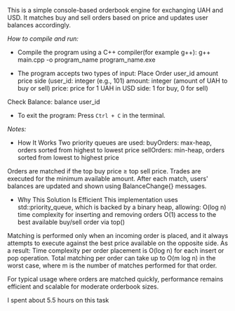 This is a simple console-based orderbook engine for exchanging UAH and USD. It matches buy and sell orders based on price and updates user balances accordingly.

*How to compile and run:*
- Compile the program using a C++ compiler(for example g++):
g++ main.cpp -o program_name
program_name.exe

- The program accepts two types of input:
 Place Order
user_id amount price side
(user_id: integer (e.g., 101)
amount: integer (amount of UAH to buy or sell)
price: price for 1 UAH in USD
side: 1 for buy, 0 for sell)

 Check Balance:
balance user_id

- To exit the program:
Press `Ctrl + C` in the terminal.

*Notes:*
- How It Works
Two priority queues are used:
buyOrders: max-heap, orders sorted from highest to lowest price
sellOrders: min-heap, orders sorted from lowest to highest price

Orders are matched if the top buy price ≥ top sell price.
Trades are executed for the minimum available amount.
After each match, users' balances are updated and shown using BalanceChange{} messages.

- Why This Solution Is Efficient
This implementation uses std::priority_queue, which is backed by a binary heap, allowing:
O(log n) time complexity for inserting and removing orders
O(1) access to the best available buy/sell order via top()

Matching is performed only when an incoming order is placed, and it always attempts to execute against the best price available on the opposite side. As a result:
Time complexity per order placement is O(log n) for each insert or pop operation.
Total matching per order can take up to O(m log n) in the worst case, where m is the number of matches performed for that order.

For typical usage where orders are matched quickly, performance remains efficient and scalable for moderate orderbook sizes.

I spent about 5.5 hours on this task
